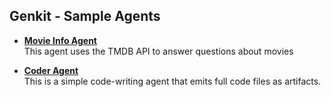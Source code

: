 ## Genkit - Sample Agents

* [**Movie Info Agent**](/samples/js/src/movie-agent/README.md)  
This agent uses the TMDB API to answer questions about movies

* [**Coder Agent**](/samples/js/src/coder/README.md)  
This is a simple code-writing agent that emits full code files as artifacts.
